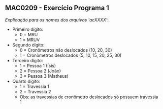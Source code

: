 ## MAC0209 - Exercício Programa 1

*Explicação para os nomes dos arquivos 'acXXXX'*:

- Primeiro dígito:
    - 0 = MRU
    - 1 = MRUV
- Segundo dígito:
    - 0 = Cronômetros não deslocados (10, 20, 30)
    - 1 = Cronômetros deslocados (5, 10, 15, 20, 25, 30)
- Terceiro dígito:
    - 1 = Pessoa 1 (Ísis)
    - 2 = Pessoa 2 (João)
    - 3 = Pessoa 3 (Matheus)
- Quarto dígito:
    - 1 = Travessia 1
    - 2 = Travessia 2
    - Obs: as travessias de cronômetro deslocados só possuem travessia 1
